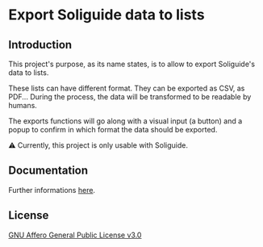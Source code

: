 # Export Soliguide data to lists

## Introduction
This project's purpose, as its name states, is to allow to export Soliguide's data to lists.

These lists can have different format. They can be exported as CSV, as PDF... During the process, the data will be transformed to be readable by humans.

The exports functions will go along with a visual input (a button) and a popup to confirm in which format the data should be exported.

⚠️ Currently, this project is only usable with Soliguide.

## Documentation

Further informations [here](https://solinumasso.github.io/data-exports/).

## License
[GNU Affero General Public License v3.0](https://www.gnu.org/licenses/#AGPL)
